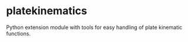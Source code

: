 # platekinematics
Python extension module with tools for easy handling of plate kinematic functions.
